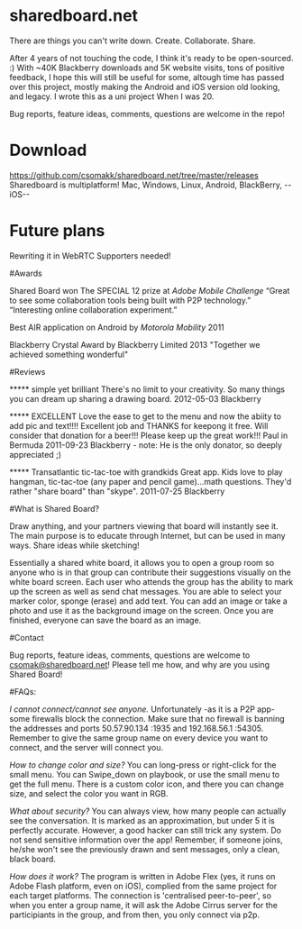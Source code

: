 # sharedboard.net
There are things you can't write down. Create. Collaborate. Share.

After 4 years of not touching the code, I think it's ready to be open-sourced. :) With ~40K Blackberry downloads and 5K website visits, tons of positive feedback, I hope this will still be useful for some, altough time has passed over this project, mostly making the Android and iOS version old looking, and legacy. I wrote this as a uni project When I was 20.

Bug reports, feature ideas, comments, questions are welcome in the repo!

# Download
https://github.com/csomakk/sharedboard.net/tree/master/releases
Sharedboard is multiplatform! Mac, Windows, Linux, Android, BlackBerry, --iOS-- 

# Future plans
Rewriting it in WebRTC
Supporters needed!

#Awards

Shared Board won The SPECIAL 12 prize at *Adobe Mobile Challenge*
  “Great to see some collaboration tools being built with P2P technology.”
  “Interesting online collaboration experiment.”
  
Best AIR application on Android by *Motorola Mobility* 2011
  
Blackberry Crystal Award by Blackberry Limited 2013
  "Together we achieved something wonderful"

  
#Reviews

***** simple yet brilliant
There's no limit to your creativity. So many things you can dream up sharing a drawing board.
2012-05-03 Blackberry

***** EXCELLENT
Love the ease to get to the menu and now the abiity to add pic and text!!!! Excellent job and THANKS for keepong it free. Will consider that donation for a beer!!! Please keep up the great work!!! Paul in Bermuda
2011-09-23 Blackberry - note: He is the only donator, so deeply appreciated ;)


***** Transatlantic tic-tac-toe with grandkids
Great app. Kids love to play hangman, tic-tac-toe (any paper and pencil game)...math questions. They'd rather "share board" than "skype".
2011-07-25 Blackberry

#What is Shared Board?

Draw anything, and your partners viewing that board will instantly see it. The main purpose is to educate through Internet, but can be used in many ways. Share ideas while sketching!

Essentially a shared white board, it allows you to open a group room so anyone who is in that group can contribute their suggestions visually on the white board screen. Each user who attends the group has the ability to mark up the screen as well as send chat messages. You are able to select your marker color, sponge (erase) and add text. You can add an image or take a photo and use it as the background image on the screen. Once you are finished, everyone can save the board as an image.

 
#Contact

Bug reports, feature ideas, comments, questions are welcome to csomak@sharedboard.net! Please tell me how, and why are you using Shared Board!

#FAQs:

*I cannot connect/cannot see anyone.*
Unfortunately -as it is a P2P app- some firewalls block the connection. Make sure that no firewall is banning the addresses and ports 50.57.90.134 :1935 and 192.168.56.1 :54305. Remember to give the same group name on every device you want to connect, and the server will connect you.

*How to change color and size?*
You can long-press or right-click for the small menu. You can Swipe_down on playbook, or use the small menu to get the full menu. There is a custom color icon, and there you can change size, and select the color you want in RGB.

*What about security?*
You can always view, how many people can actually see the conversation. It is marked as an approximation, but under 5 it is perfectly accurate. However, a good hacker can still trick any system. Do not send sensitive information over the app! Remember, if someone joins, he/she won't see the previously drawn and sent messages, only a clean, black board.

*How does it work?*
The program is written in Adobe Flex (yes, it runs on Adobe Flash platform, even on iOS), complied from the same project for each target platforms. The connection is 'centralised peer-to-peer', so when you enter a group name, it will ask the Adobe Cirrus server for the participiants in the group, and from then, you only connect via p2p.






